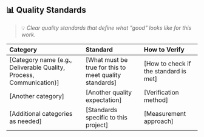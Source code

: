 ## 📊 Quality Standards
> 💡 *Clear quality standards that define what "good" looks like for this work.*

| Category                                                            | Standard                                               | How to Verify                         |
|:--------------------------------------------------------------------|:-------------------------------------------------------|:--------------------------------------|
| [Category name (e.g., Deliverable Quality, Process, Communication)] | [What must be true for this to meet quality standards] | [How to check if the standard is met] |
| [Another category]                                                  | [Another quality expectation]                          | [Verification method]                 |
| [Additional categories as needed]                                   | [Standards specific to this project]                   | [Measurement approach]                |

